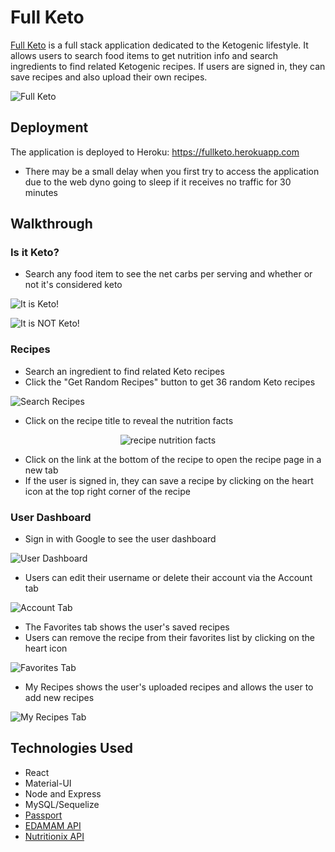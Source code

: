 # Full Keto
[Full Keto](https://fullketo.herokuapp.com) is a full stack application dedicated to the Ketogenic lifestyle. It allows users to search food items to get nutrition info and search ingredients to find related Ketogenic recipes. If users are signed in, they can save recipes and also upload their own recipes. 

![Full Keto](https://user-images.githubusercontent.com/40774762/53906351-90cbda80-3fff-11e9-9df4-163e83924039.png)


## Deployment
The application is deployed to Heroku: https://fullketo.herokuapp.com

* There may be a small delay when you first try to access the application due to the web dyno going to sleep if it receives no traffic for 30 minutes

## Walkthrough
### Is it Keto?
* Search any food item to see the net carbs per serving and whether or not it's considered keto

![It is Keto!](https://user-images.githubusercontent.com/40774762/53906667-5dd61680-4000-11e9-82bd-de417b772ea3.png)

![It is NOT Keto!](https://user-images.githubusercontent.com/40774762/53906903-e5238a00-4000-11e9-9e08-e3b6990f2552.png)

### Recipes
* Search an ingredient to find related Keto recipes
* Click the "Get Random Recipes" button to get 36 random Keto recipes

![Search Recipes](https://user-images.githubusercontent.com/40774762/53907064-3df32280-4001-11e9-88c5-736af9beefb5.png)

* Click on the recipe title to reveal the nutrition facts

<p align="center">
  <img src="https://user-images.githubusercontent.com/40774762/53907414-fd47d900-4001-11e9-8e7d-d7cdbd01b8ed.png" alt="recipe nutrition facts"/>
</p>

* Click on the link at the bottom of the recipe to open the recipe page in a new tab
* If the user is signed in, they can save a recipe by clicking on the heart icon at the top right corner of the recipe

### User Dashboard
* Sign in with Google to see the user dashboard

![User Dashboard](https://user-images.githubusercontent.com/40774762/53907856-eb1a6a80-4002-11e9-89b1-bb0e5c816388.png)

* Users can edit their username or delete their account via the Account tab

![Account Tab](https://user-images.githubusercontent.com/40774762/53908015-4c423e00-4003-11e9-9e51-b071aab2a511.png)

* The Favorites tab shows the user's saved recipes
* Users can remove the recipe from their favorites list by clicking on the heart icon

![Favorites Tab](https://user-images.githubusercontent.com/40774762/53908285-ddb1b000-4003-11e9-9876-1f121f899710.png)

* My Recipes shows the user's uploaded recipes and allows the user to add new recipes

![My Recipes Tab](https://user-images.githubusercontent.com/40774762/53908442-2ff2d100-4004-11e9-946a-e5d8bf88d8b0.png)

## Technologies Used
* React
* Material-UI
* Node and Express
* MySQL/Sequelize
* [Passport](http://www.passportjs.org/)
* [EDAMAM API](https://developer.edamam.com/)
* [Nutritionix API](https://www.nutritionix.com/)
